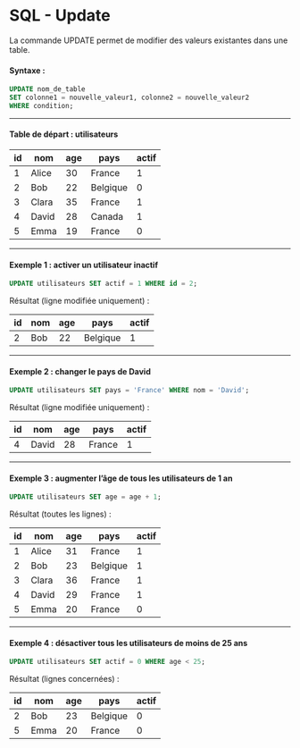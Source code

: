 # SQL - Update

La commande UPDATE permet de modifier des valeurs existantes dans une table.

#### Syntaxe :

```sql
UPDATE nom_de_table
SET colonne1 = nouvelle_valeur1, colonne2 = nouvelle_valeur2
WHERE condition;
```

***

#### Table de départ : utilisateurs

| id | nom   | age | pays     | actif |
| -- | ----- | --- | -------- | ----- |
| 1  | Alice | 30  | France   | 1     |
| 2  | Bob   | 22  | Belgique | 0     |
| 3  | Clara | 35  | France   | 1     |
| 4  | David | 28  | Canada   | 1     |
| 5  | Emma  | 19  | France   | 0     |

***

#### Exemple 1 : activer un utilisateur inactif

```sql
UPDATE utilisateurs SET actif = 1 WHERE id = 2;
```

Résultat (ligne modifiée uniquement) :

| id | nom | age | pays     | actif |
| -- | --- | --- | -------- | ----- |
| 2  | Bob | 22  | Belgique | 1     |

***

#### Exemple 2 : changer le pays de David

```sql
UPDATE utilisateurs SET pays = 'France' WHERE nom = 'David';
```

Résultat (ligne modifiée uniquement) :

| id | nom   | age | pays   | actif |
| -- | ----- | --- | ------ | ----- |
| 4  | David | 28  | France | 1     |

***

#### Exemple 3 : augmenter l’âge de tous les utilisateurs de 1 an

```sql
UPDATE utilisateurs SET age = age + 1;
```

Résultat (toutes les lignes) :

| id | nom   | age | pays     | actif |
| -- | ----- | --- | -------- | ----- |
| 1  | Alice | 31  | France   | 1     |
| 2  | Bob   | 23  | Belgique | 1     |
| 3  | Clara | 36  | France   | 1     |
| 4  | David | 29  | France   | 1     |
| 5  | Emma  | 20  | France   | 0     |

***

#### Exemple 4 : désactiver tous les utilisateurs de moins de 25 ans

```sql
UPDATE utilisateurs SET actif = 0 WHERE age < 25;
```

Résultat (lignes concernées) :

| id | nom  | age | pays     | actif |
| -- | ---- | --- | -------- | ----- |
| 2  | Bob  | 23  | Belgique | 0     |
| 5  | Emma | 20  | France   | 0     |
